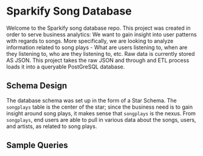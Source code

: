 # Sparkify Song Database
Welcome to the Sparkify song database repo. This project was created in order to serve business analytics: We want to gain insight into user patterns with regards to songs. More specifically, we are looking to analyze information related to song plays - What are users listening to, when are they listening to, who are they listening to, etc. Raw data is currently stored AS JSON. This project takes the raw JSON and through and ETL process loads it into a queryable PostGreSQL database.

## Schema Design
The database schema was set up in the form of a Star Schema. The `songplays` table is the center of the star; since the business need is to gain insight around song plays, it makes sense that `songplays` is the nexus. From `songplays`, end users are able to pull in various data about the songs, users, and artists, as related to song plays.

## Sample Queries

